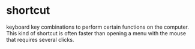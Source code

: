 # shortcut
keyboard key combinations to perform certain functions on the computer.  This kind of shortcut is often faster than opening a menu with the mouse that requires several clicks.
